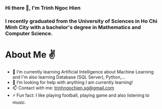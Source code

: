 ### Hi there 👋,  I'm Trinh Ngoc Hien 
### I recently graduated from the University of Sciences in Ho Chi Minh City with a bachelor's degree in Mathematics and Computer Science. 

# About Me ✌️
- 🌱 I’m currently learning Artificial Intelligence about Machine Learning and I'm also learning Database (SQL Server), Python,...
- 🤗 I’m looking for help with anything I am currently learning!
- 📫 Contact with me: trinhngochien.sg@gmail.com
- ⚡ Fun fact: I like playing football, playing game and also listening to music.


